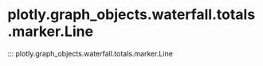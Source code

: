 # plotly.graph_objects.waterfall.totals.marker.Line

::: plotly.graph_objects.waterfall.totals.marker.Line
